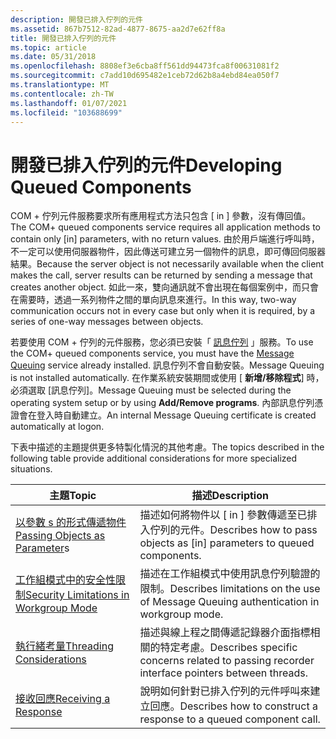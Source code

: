 ```yaml
---
description: 開發已排入佇列的元件
ms.assetid: 867b7512-82ad-4877-8675-aa2d7e62ff8a
title: 開發已排入佇列的元件
ms.topic: article
ms.date: 05/31/2018
ms.openlocfilehash: 8808ef3e6cba8ff561dd94473fca8f00631081f2
ms.sourcegitcommit: c7add10d695482e1ceb72d62b8a4ebd84ea050f7
ms.translationtype: MT
ms.contentlocale: zh-TW
ms.lasthandoff: 01/07/2021
ms.locfileid: "103688699"
---
```

# <a name="developing-queued-components"></a><span data-ttu-id="b4f5c-103">開發已排入佇列的元件</span><span class="sxs-lookup"><span data-stu-id="b4f5c-103">Developing Queued Components</span></span>

<span data-ttu-id="b4f5c-104">COM + 佇列元件服務要求所有應用程式方法只包含 \[ in \] 參數，沒有傳回值。</span><span class="sxs-lookup"><span data-stu-id="b4f5c-104">The COM+ queued components service requires all application methods to contain only \[in\] parameters, with no return values.</span></span> <span data-ttu-id="b4f5c-105">由於用戶端進行呼叫時，不一定可以使用伺服器物件，因此傳送可建立另一個物件的訊息，即可傳回伺服器結果。</span><span class="sxs-lookup"><span data-stu-id="b4f5c-105">Because the server object is not necessarily available when the client makes the call, server results can be returned by sending a message that creates another object.</span></span> <span data-ttu-id="b4f5c-106">如此一來，雙向通訊就不會出現在每個案例中，而只會在需要時，透過一系列物件之間的單向訊息來進行。</span><span class="sxs-lookup"><span data-stu-id="b4f5c-106">In this way, two-way communication occurs not in every case but only when it is required, by a series of one-way messages between objects.</span></span>

<span data-ttu-id="b4f5c-107">若要使用 COM + 佇列的元件服務，您必須已安裝「 [訊息佇列](/previous-versions/windows/desktop/legacy/ms711472(v=vs.85)) 」服務。</span><span class="sxs-lookup"><span data-stu-id="b4f5c-107">To use the COM+ queued components service, you must have the [Message Queuing](/previous-versions/windows/desktop/legacy/ms711472(v=vs.85)) service already installed.</span></span> <span data-ttu-id="b4f5c-108">訊息佇列不會自動安裝。</span><span class="sxs-lookup"><span data-stu-id="b4f5c-108">Message Queuing is not installed automatically.</span></span> <span data-ttu-id="b4f5c-109">在作業系統安裝期間或使用 [ **新增/移除程式**] 時，必須選取 [訊息佇列]。</span><span class="sxs-lookup"><span data-stu-id="b4f5c-109">Message Queuing must be selected during the operating system setup or by using **Add/Remove programs**.</span></span> <span data-ttu-id="b4f5c-110">內部訊息佇列憑證會在登入時自動建立。</span><span class="sxs-lookup"><span data-stu-id="b4f5c-110">An internal Message Queuing certificate is created automatically at logon.</span></span>

<span data-ttu-id="b4f5c-111">下表中描述的主題提供更多特製化情況的其他考慮。</span><span class="sxs-lookup"><span data-stu-id="b4f5c-111">The topics described in the following table provide additional considerations for more specialized situations.</span></span>



| <span data-ttu-id="b4f5c-112">主題</span><span class="sxs-lookup"><span data-stu-id="b4f5c-112">Topic</span></span>                                                                                           | <span data-ttu-id="b4f5c-113">描述</span><span class="sxs-lookup"><span data-stu-id="b4f5c-113">Description</span></span>                                                                                            |
|-------------------------------------------------------------------------------------------------|--------------------------------------------------------------------------------------------------------|
| <span data-ttu-id="b4f5c-114">[以參數 s 的形式傳遞物件](passing-objects-as-parameters.md)</span><span class="sxs-lookup"><span data-stu-id="b4f5c-114">[Passing Objects as Parameter](passing-objects-as-parameters.md)s</span></span><br/>                   | <span data-ttu-id="b4f5c-115">描述如何將物件以 \[ in \] 參數傳遞至已排入佇列的元件。</span><span class="sxs-lookup"><span data-stu-id="b4f5c-115">Describes how to pass objects as \[in\] parameters to queued components.</span></span><br/>                    |
| [<span data-ttu-id="b4f5c-116">工作組模式中的安全性限制</span><span class="sxs-lookup"><span data-stu-id="b4f5c-116">Security Limitations in Workgroup Mode</span></span>](security-limitations-in-workgroup-mode.md)<br/> | <span data-ttu-id="b4f5c-117">描述在工作組模式中使用訊息佇列驗證的限制。</span><span class="sxs-lookup"><span data-stu-id="b4f5c-117">Describes limitations on the use of Message Queuing authentication in workgroup mode.</span></span><br/>       |
| [<span data-ttu-id="b4f5c-118">執行緒考量</span><span class="sxs-lookup"><span data-stu-id="b4f5c-118">Threading Considerations</span></span>](threading-considerations.md)<br/>                             | <span data-ttu-id="b4f5c-119">描述與線上程之間傳遞記錄器介面指標相關的特定考慮。</span><span class="sxs-lookup"><span data-stu-id="b4f5c-119">Describes specific concerns related to passing recorder interface pointers between threads.</span></span><br/> |
| [<span data-ttu-id="b4f5c-120">接收回應</span><span class="sxs-lookup"><span data-stu-id="b4f5c-120">Receiving a Response</span></span>](receiving-a-response.md)<br/>                                     | <span data-ttu-id="b4f5c-121">說明如何針對已排入佇列的元件呼叫來建立回應。</span><span class="sxs-lookup"><span data-stu-id="b4f5c-121">Describes how to construct a response to a queued component call.</span></span><br/>                           |



 

 

 




